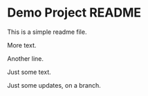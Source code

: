 # Demo Project README

This is a simple readme file.

More text.

Another line.

Just some text.

Just some updates, on a branch.